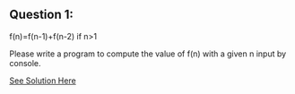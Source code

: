 Question 1:
--------------

f(n)=f(n-1)+f(n-2) if n>1  

Please write a program to compute the value of f(n) with a given n input by console.  

[See Solution Here](https://github.com/Avi-1996/100-Days-Code-Challenge/blob/master/100DayCode/Day85/Ques1.py)

